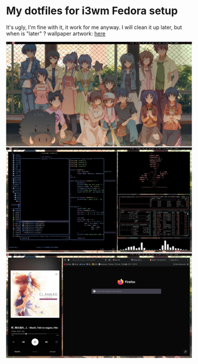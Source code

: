 # My dotfiles for i3wm Fedora setup
It's ugly, I'm fine with it, it work for me anyway. I will clean it up later, but when is "later" ?
wallpaper artwork: [here](https://www.pixiv.net/en/artworks/125351612)

![screenshot](screenshots/screenshot1.png)
![screenshot](screenshots/screenshot2.png)
![screenshot](screenshots/screenshot3.png)

